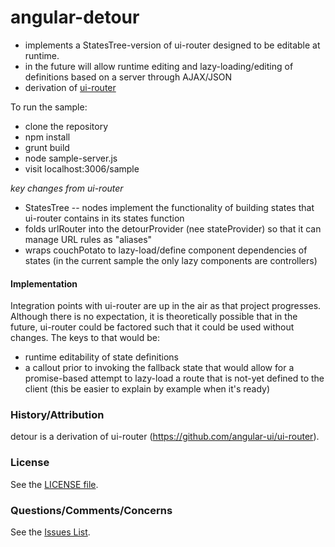 # angular-detour

* implements a StatesTree-version of ui-router designed to be editable at runtime.
* in the future will allow runtime editing and lazy-loading/editing of definitions based on a server through AJAX/JSON
* derivation of [ui-router](https://github.com/angular-ui/ui-router)

To run the sample:
* clone the repository
* npm install
* grunt build
* node sample-server.js
* visit localhost:3006/sample

*key changes from ui-router*
* StatesTree -- nodes implement the functionality of building states that ui-router contains in its states function
* folds urlRouter into the detourProvider (nee stateProvider) so that it can manage URL rules as "aliases"
* wraps couchPotato to lazy-load/define component dependencies of states (in the current sample the only lazy components are controllers)

#### Implementation

Integration points with ui-router are up in the air as that project progresses.  Although there is no expectation, it is theoretically possible that in the future, ui-router could be factored such that it could be used without changes.  The keys to that would be:
* runtime editability of state definitions
* a callout prior to invoking the fallback state that would allow for a promise-based attempt to lazy-load a route that is not-yet defined to the client (this be easier to explain by example when it's ready)

### History/Attribution

detour is a derivation of ui-router (https://github.com/angular-ui/ui-router).

### License

See the [LICENSE file](https://github.com/afterglowtech/angular-detour/blob/master/LICENSE).

### Questions/Comments/Concerns

See the [Issues List](https://github.com/afterglowtech/angular-detour/issues).

